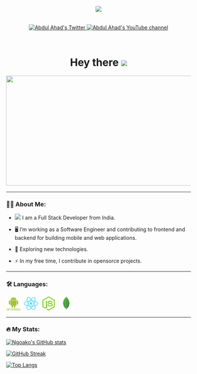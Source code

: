<div id="header" align="center">
  <img src="https://media.giphy.com/media/M9gbBd9nbDrOTu1Mqx/giphy.gif" width="100"/>
</div>
<br>
<!-- <div id="badges" align="center">
  <a href="https://www.linkedin.com/in/abdulahad07">
    <img src="https://img.shields.io/badge/LinkedIn-blue?style=for-the-badge&logo=linkedin&logoColor=white" alt="LinkedIn Badge"/>
  </a>
  <a href="https://www.youtube.com/channel/UCSyJ3ks2wje7Cy-NaoLUBfA">
    <img src="https://img.shields.io/badge/YouTube-red?style=for-the-badge&logo=youtube&logoColor=white" alt="Youtube Badge"/>
  </a>
  <a href="https://twitter.com/abdulahad077">
    <img src="https://img.shields.io/badge/Twitter-blue?style=for-the-badge&logo=twitter&logoColor=white" alt="Twitter Badge"/>
  </a>
</div> -->
<p align="center">
  <a href="http://twitter.com/abdulahad077">
    <img src="https://img.shields.io/twitter/follow/abdulahad077?label=Twitter&logo=twitter&style=for-the-badge&color=blue" alt="Abdul Ahad's Twitter"/>
  </a>
  <a href="http://youtube.com/channel/UCSyJ3ks2wje7Cy-NaoLUBfA">
    <img src="https://img.shields.io/youtube/channel/subscribers/UCSyJ3ks2wje7Cy-NaoLUBfA?style=for-the-badge&logo=youtube&label=Youtube&color=blue" alt="Abdul Ahad's YouTube channel"/>
  </a>
</p>
<div align="center">
  <img src="https://komarev.com/ghpvc/?username=abdulahad-07&style=flat-square&color=blue" alt=""/>
  <h1>
  Hey there
    <img src="https://media.giphy.com/media/hvRJCLFzcasrR4ia7z/giphy.gif" width="30px"/>
  </h1>
  <img src="https://media.giphy.com/media/dWesBcTLavkZuG35MI/giphy.gif" width="600" height="300"/>
</div>

---

### 👨‍💻 About Me:

- <img src="https://media.giphy.com/media/WUlplcMpOCEmTGBtBW/giphy.gif" width="30"> I am a Full Stack Developer from India.

- 🖥️ I’m working as a Software Engineer and contributing to frontend and backend for building mobile and web applications.

- 🌱 Exploring new technologies.

- ⚡ In my free time, I contribute in opensorce projects.

---

### 🛠️ Languages:
<div>
  <img src="https://github.com/devicons/devicon/blob/master/icons/android/android-plain-wordmark.svg" title="Android" alt="Android" width="40" height="40"/>&nbsp;
  <img src="https://github.com/devicons/devicon/blob/master/icons/react/react-original.svg" title="React" alt="React" width="40" height="40"/>&nbsp;
    <img src="https://github.com/devicons/devicon/blob/master/icons/nodejs/nodejs-original.svg" title="NodeJs" alt="NodeJs" width="40" height="40"/>&nbsp;
      <img src="https://github.com/devicons/devicon/blob/master/icons/mongodb/mongodb-original.svg" title="MongoDB" alt="MongoDB" width="40" height="40"/>&nbsp;
</div>

---

### 🔥 My Stats:

[![Ngoako's GitHub stats](https://github-readme-stats.vercel.app/api?username=abdulahad-07&count_private=true&show_icons=true&hide=stars&theme=vue)](https://github.com/abdulahad-07/github-readme-stats)

[![GitHub Streak](http://github-readme-streak-stats.herokuapp.com?user=abdulahad-07&theme=flag-india)](https://git.io/streak-stats)

[![Top Langs](https://github-readme-stats.vercel.app/api/top-langs/?username=abdulahad-07&layout=compact)](https://github.com/anuraghazra/github-readme-stats)
